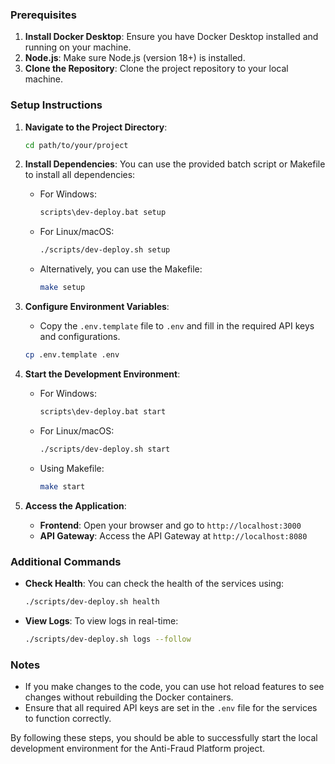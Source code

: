 ### Prerequisites
1. **Install Docker Desktop**: Ensure you have Docker Desktop installed and running on your machine.
2. **Node.js**: Make sure Node.js (version 18+) is installed.
3. **Clone the Repository**: Clone the project repository to your local machine.

### Setup Instructions
1. **Navigate to the Project Directory**:
   ```bash
   cd path/to/your/project
   ```

2. **Install Dependencies**:
   You can use the provided batch script or Makefile to install all dependencies:
   - For Windows:
     ```cmd
     scripts\dev-deploy.bat setup
     ```
   - For Linux/macOS:
     ```bash
     ./scripts/dev-deploy.sh setup
     ```
   - Alternatively, you can use the Makefile:
     ```bash
     make setup
     ```

3. **Configure Environment Variables**:
   - Copy the `.env.template` file to `.env` and fill in the required API keys and configurations.
   ```bash
   cp .env.template .env
   ```

4. **Start the Development Environment**:
   - For Windows:
     ```cmd
     scripts\dev-deploy.bat start
     ```
   - For Linux/macOS:
     ```bash
     ./scripts/dev-deploy.sh start
     ```
   - Using Makefile:
     ```bash
     make start
     ```

5. **Access the Application**:
   - **Frontend**: Open your browser and go to `http://localhost:3000`
   - **API Gateway**: Access the API Gateway at `http://localhost:8080`

### Additional Commands
- **Check Health**: You can check the health of the services using:
  ```bash
  ./scripts/dev-deploy.sh health
  ```
- **View Logs**: To view logs in real-time:
  ```bash
  ./scripts/dev-deploy.sh logs --follow
  ```

### Notes
- If you make changes to the code, you can use hot reload features to see changes without rebuilding the Docker containers.
- Ensure that all required API keys are set in the `.env` file for the services to function correctly.

By following these steps, you should be able to successfully start the local development environment for the Anti-Fraud Platform project.